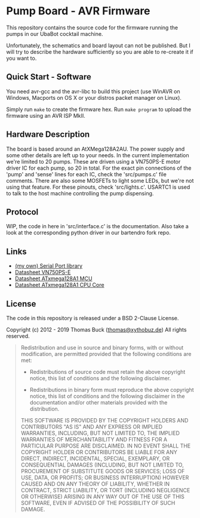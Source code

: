 # Pump Board - AVR Firmware

This repository contains the source code for the firmware running the pumps in our UbaBot cocktail machine.

Unfortunately, the schematics and board layout can not be published. But I will try to describe the hardware sufficiently so you are able to re-create it if you want to.

## Quick Start - Software

You need avr-gcc and the avr-libc to build this project (use WinAVR on Windows, Macports on OS X or your distros packet manager on Linux).

Simply run `make` to create the firmware hex. Run `make program` to upload the firmware using an AVR ISP MkII.

## Hardware Description

The board is based around an AtXMega128A2AU. The power supply and some other details are left up to your needs.
In the current implementation we're limited to 20 pumps. These are driven using a VN750PS-E motor driver IC for each pump, so 20 in total. For the exact pin connections of the 'pump' and 'sense' lines for each IC, check the 'src/pumps.c' file comments.
There are also some MOSFETs to light some LEDs, but we're not using that feature. For these pinouts, check 'src/lights.c'.
USARTC1 is used to talk to the host machine controlling the pump dispensing.

## Protocol

WIP, the code in here in 'src/interface.c' is the documentation. Also take a look at the corresponding python driver in our bartendro fork repo.

## Links

 * [(my own) Serial Port library](https://github.com/xythobuz/avrSerial)
 * [Datasheet VN750PS-E](http://www.st.com/resource/en/datasheet/vn750ps-e.pdf)
 * [Datasheet ATxmega128A1 MCU](http://www.atmel.com/images/Atmel-8067-8-and-16-bit-AVR-Microcontrollers-ATxmega64A1-ATxmega128A1_Datasheet.pdf)
 * [Datasheet ATxmega128A1 CPU Core](http://www.atmel.com/images/doc8077.pdf)

## License

The code in this repository is released under a BSD 2-Clause License.

Copyright (c) 2012 - 2019 Thomas Buck (thomas@xythobuz.de)
All rights reserved.

> Redistribution and use in source and binary forms, with or without
> modification, are permitted provided that the following conditions
> are met:
>
>  - Redistributions of source code must retain the above copyright notice,
>    this list of conditions and the following disclaimer.
>
>  - Redistributions in binary form must reproduce the above copyright
>    notice, this list of conditions and the following disclaimer in the
>    documentation and/or other materials provided with the distribution.
>
> THIS SOFTWARE IS PROVIDED BY THE COPYRIGHT HOLDERS AND CONTRIBUTORS
> "AS IS" AND ANY EXPRESS OR IMPLIED WARRANTIES, INCLUDING, BUT NOT LIMITED
> TO, THE IMPLIED WARRANTIES OF MERCHANTABILITY AND FITNESS FOR A PARTICULAR
> PURPOSE ARE DISCLAIMED. IN NO EVENT SHALL THE COPYRIGHT HOLDER OR
> CONTRIBUTORS BE LIABLE FOR ANY DIRECT, INDIRECT, INCIDENTAL, SPECIAL,
> EXEMPLARY, OR CONSEQUENTIAL DAMAGES (INCLUDING, BUT NOT LIMITED TO,
> PROCUREMENT OF SUBSTITUTE GOODS OR SERVICES; LOSS OF USE, DATA, OR
> PROFITS; OR BUSINESS INTERRUPTION) HOWEVER CAUSED AND ON ANY THEORY OF
> LIABILITY, WHETHER IN CONTRACT, STRICT LIABILITY, OR TORT (INCLUDING
> NEGLIGENCE OR OTHERWISE) ARISING IN ANY WAY OUT OF THE USE OF THIS
> SOFTWARE, EVEN IF ADVISED OF THE POSSIBILITY OF SUCH DAMAGE.

